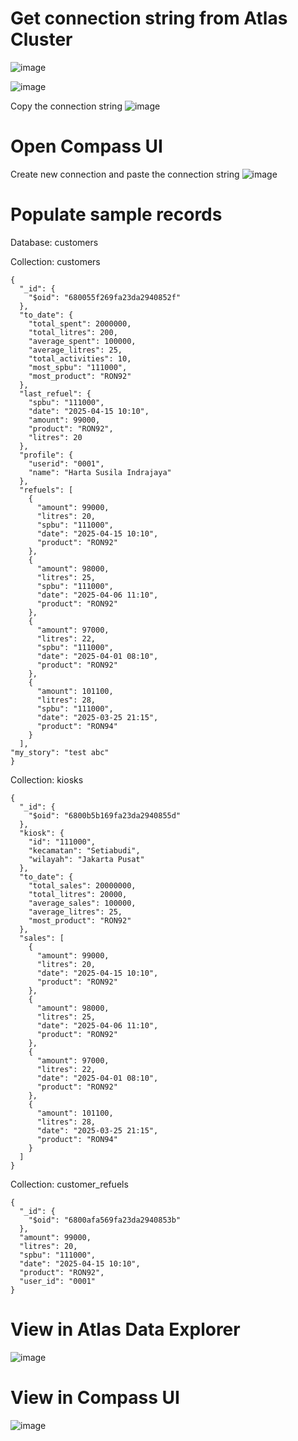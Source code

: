 # Get connection string from Atlas Cluster

![image](https://github.com/user-attachments/assets/e93456bd-f0c5-4bb8-81c6-4f74916a90cd)

![image](https://github.com/user-attachments/assets/5b5e97b8-cdad-4ad6-9610-a7e323db8718)

Copy the connection string
![image](https://github.com/user-attachments/assets/13124b57-07b8-4874-8b4a-4e9418702f0c)

# Open Compass UI

Create new connection and paste the connection string
![image](https://github.com/user-attachments/assets/5070dee6-543e-4b66-9ea7-5052bf1942c4)

# Populate sample records

Database: customers

Collection: customers
```
{
  "_id": {
    "$oid": "680055f269fa23da2940852f"
  },
  "to_date": {
    "total_spent": 2000000,
    "total_litres": 200,
    "average_spent": 100000,
    "average_litres": 25,
    "total_activities": 10,
    "most_spbu": "111000",
    "most_product": "RON92"
  },
  "last_refuel": {
    "spbu": "111000",
    "date": "2025-04-15 10:10",
    "amount": 99000,
    "product": "RON92",
    "litres": 20
  },
  "profile": {
    "userid": "0001",
    "name": "Harta Susila Indrajaya"
  },
  "refuels": [
    {
      "amount": 99000,
      "litres": 20,
      "spbu": "111000",
      "date": "2025-04-15 10:10",
      "product": "RON92"
    },
    {
      "amount": 98000,
      "litres": 25,
      "spbu": "111000",
      "date": "2025-04-06 11:10",
      "product": "RON92"
    },
    {
      "amount": 97000,
      "litres": 22,
      "spbu": "111000",
      "date": "2025-04-01 08:10",
      "product": "RON92"
    },
    {
      "amount": 101100,
      "litres": 28,
      "spbu": "111000",
      "date": "2025-03-25 21:15",
      "product": "RON94"
    }
  ],
"my_story": "test abc"
}
```

Collection: kiosks
```
{
  "_id": {
    "$oid": "6800b5b169fa23da2940855d"
  },
  "kiosk": {
    "id": "111000",
    "kecamatan": "Setiabudi",
    "wilayah": "Jakarta Pusat"
  },
  "to_date": {
    "total_sales": 20000000,
    "total_litres": 20000,
    "average_sales": 100000,
    "average_litres": 25,
    "most_product": "RON92"
  },
  "sales": [
    {
      "amount": 99000,
      "litres": 20,
      "date": "2025-04-15 10:10",
      "product": "RON92"
    },
    {
      "amount": 98000,
      "litres": 25,
      "date": "2025-04-06 11:10",
      "product": "RON92"
    },
    {
      "amount": 97000,
      "litres": 22,
      "date": "2025-04-01 08:10",
      "product": "RON92"
    },
    {
      "amount": 101100,
      "litres": 28,
      "date": "2025-03-25 21:15",
      "product": "RON94"
    }
  ]
}
```

Collection: customer_refuels
```
{
  "_id": {
    "$oid": "6800afa569fa23da2940853b"
  },
  "amount": 99000,
  "litres": 20,
  "spbu": "111000",
  "date": "2025-04-15 10:10",
  "product": "RON92",
  "user_id": "0001"
}
```

# View in Atlas Data Explorer
![image](https://github.com/user-attachments/assets/50382258-9bff-44bf-a6ee-7b9df60cc2cd)

# View in Compass UI
![image](https://github.com/user-attachments/assets/5bf5eab2-5b93-4d04-af4d-148e95a6e6ac)

